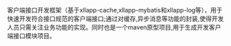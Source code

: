 客户端接口开发框架（基于xllapp-cache,xllapp-mybatis和xllapp-log等），用于快速开发符合接口规范的客户端接口;通过对缓存,异步消息等功能的封装,使得开发人员只需关注业务功能的实现。同时也是一个maven原型项目,用于生成开发客户端接口模块项目。